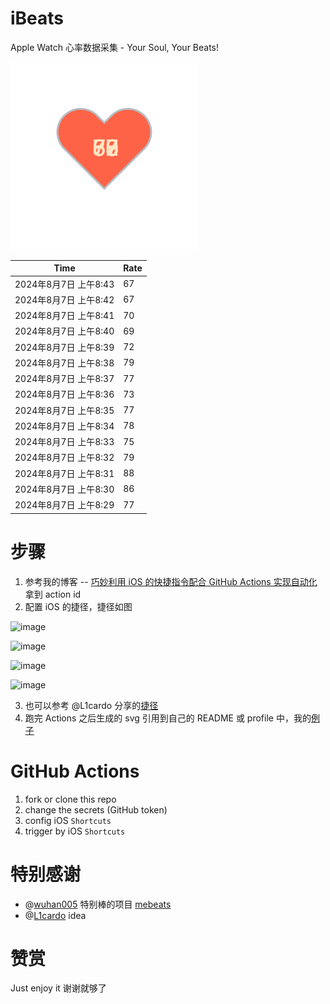 # iBeats
Apple Watch 心率数据采集 - Your Soul, Your Beats!

![](./files/heart.svg)

<!--START_SECTION:my_heart_rate-->
| Time | Rate | 
 | ---- | ---- | 
| 2024年8月7日 上午8:43 | 67 |
| 2024年8月7日 上午8:42 | 67 |
| 2024年8月7日 上午8:41 | 70 |
| 2024年8月7日 上午8:40 | 69 |
| 2024年8月7日 上午8:39 | 72 |
| 2024年8月7日 上午8:38 | 79 |
| 2024年8月7日 上午8:37 | 77 |
| 2024年8月7日 上午8:36 | 73 |
| 2024年8月7日 上午8:35 | 77 |
| 2024年8月7日 上午8:34 | 78 |
| 2024年8月7日 上午8:33 | 75 |
| 2024年8月7日 上午8:32 | 79 |
| 2024年8月7日 上午8:31 | 88 |
| 2024年8月7日 上午8:30 | 86 |
| 2024年8月7日 上午8:29 | 77 |

<!--END_SECTION:my_heart_rate-->

# 步骤
1. 参考我的博客 -- [巧妙利用 iOS 的快捷指令配合 GitHub Actions 实现自动化](https://github.com/yihong0618/gitblog/issues/198) 拿到 action id
2. 配置 iOS 的捷径，捷径如图

![image](https://user-images.githubusercontent.com/15976103/122154218-0db0b480-ce97-11eb-93bb-5aec07c558dc.png)

![image](https://user-images.githubusercontent.com/15976103/122154236-186b4980-ce97-11eb-8e4b-70551a0391ae.png)

![image](https://user-images.githubusercontent.com/15976103/122154268-2d47dd00-ce97-11eb-902e-3acf292265a9.png)

![image](https://user-images.githubusercontent.com/15976103/122174055-fa144680-ceb4-11eb-9be2-3eb83cd516f7.png)

3. 也可以参考 @L1cardo 分享的[捷径](https://www.icloud.com/shortcuts/6ab6047b459c41ad822ad6b94b1c03d4)
4. 跑完 Actions 之后生成的 svg 引用到自己的 README 或 profile 中，我的[例子](https://github.com/yihong0618) 

# GitHub Actions

1. fork or clone this repo
2. change the secrets (GitHub token)
3. config iOS `Shortcuts` 
4. trigger by iOS `Shortcuts`

# 特别感谢
- @[wuhan005](https://github.com/wuhan005) 特别棒的项目 [mebeats](https://github.com/wuhan005/mebeats)
- @[L1cardo](https://github.com/L1cardo) idea

# 赞赏
Just enjoy it
谢谢就够了
